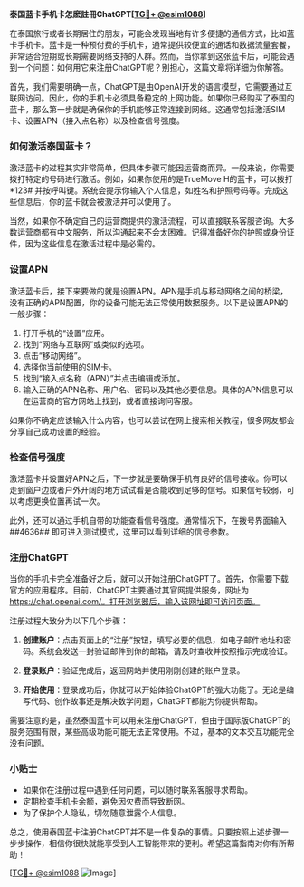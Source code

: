 **泰国蓝卡手机卡怎麽註冊ChatGPT[[TG💪+ @esim1088](https://t.me/s/esim1088)]**

在泰国旅行或者长期居住的朋友，可能会发现当地有许多便捷的通信方式，比如蓝卡手机卡。蓝卡是一种预付费的手机卡，通常提供较便宜的通话和数据流量套餐，非常适合短期或长期需要网络支持的人群。然而，当你拿到这张蓝卡后，可能会遇到一个问题：如何用它来注册ChatGPT呢？别担心，这篇文章将详细为你解答。

首先，我们需要明确一点，ChatGPT是由OpenAI开发的语言模型，它需要通过互联网访问。因此，你的手机卡必须具备稳定的上网功能。如果你已经购买了泰国的蓝卡，那么第一步就是确保你的手机能够正常连接到网络。这通常包括激活SIM卡、设置APN（接入点名称）以及检查信号强度。

### 如何激活泰国蓝卡？

激活蓝卡的过程其实非常简单，但具体步骤可能因运营商而异。一般来说，你需要拨打特定的号码进行激活。例如，如果你使用的是TrueMove H的蓝卡，可以拨打 *123# 并按呼叫键。系统会提示你输入个人信息，如姓名和护照号码等。完成这些信息后，你的蓝卡就会被激活并可以使用了。

当然，如果你不确定自己的运营商提供的激活流程，可以直接联系客服咨询。大多数运营商都有中文服务，所以沟通起来不会太困难。记得准备好你的护照或身份证件，因为这些信息在激活过程中是必需的。

### 设置APN

激活蓝卡后，接下来要做的就是设置APN。APN是手机与移动网络之间的桥梁，没有正确的APN配置，你的设备可能无法正常使用数据服务。以下是设置APN的一般步骤：

1. 打开手机的“设置”应用。
2. 找到“网络与互联网”或类似的选项。
3. 点击“移动网络”。
4. 选择你当前使用的SIM卡。
5. 找到“接入点名称（APN）”并点击编辑或添加。
6. 输入正确的APN名称、用户名、密码以及其他必要信息。具体的APN信息可以在运营商的官方网站上找到，或者直接询问客服。

如果你不确定应该输入什么内容，也可以尝试在网上搜索相关教程，很多网友都会分享自己成功设置的经验。

### 检查信号强度

激活蓝卡并设置好APN之后，下一步就是要确保手机有良好的信号接收。你可以走到窗户边或者户外开阔的地方试试看是否能收到足够的信号。如果信号较弱，可以考虑更换位置再试一次。

此外，还可以通过手机自带的功能查看信号强度。通常情况下，在拨号界面输入 *#*#4636#*#* 即可进入测试模式，这里可以看到详细的信号参数。

### 注册ChatGPT

当你的手机卡完全准备好之后，就可以开始注册ChatGPT了。首先，你需要下载官方的应用程序。目前，ChatGPT主要通过其官网提供服务，网址为 https://chat.openai.com/。打开浏览器后，输入该网址即可访问页面。

注册过程大致分为以下几个步骤：

1. **创建账户**：点击页面上的“注册”按钮，填写必要的信息，如电子邮件地址和密码。系统会发送一封验证邮件到你的邮箱，请及时查收并按照指示完成验证。
   
2. **登录账户**：验证完成后，返回网站并使用刚刚创建的账户登录。

3. **开始使用**：登录成功后，你就可以开始体验ChatGPT的强大功能了。无论是编写代码、创作故事还是解决数学问题，ChatGPT都能为你提供帮助。

需要注意的是，虽然泰国蓝卡可以用来注册ChatGPT，但由于国际版ChatGPT的服务范围有限，某些高级功能可能无法正常使用。不过，基本的文本交互功能完全没有问题。

### 小贴士

- 如果你在注册过程中遇到任何问题，可以随时联系客服寻求帮助。
- 定期检查手机卡余额，避免因欠费而导致断网。
- 为了保护个人隐私，切勿随意泄露个人信息。

总之，使用泰国蓝卡注册ChatGPT并不是一件复杂的事情。只要按照上述步骤一步步操作，相信你很快就能享受到人工智能带来的便利。希望这篇指南对你有所帮助！

[[TG💪+ @esim1088](https://t.me/s/esim1088) ![Image](https://i.postimg.cc/4NQfJmqS/Snipaste-2025-05-13-00-14-12.png)]